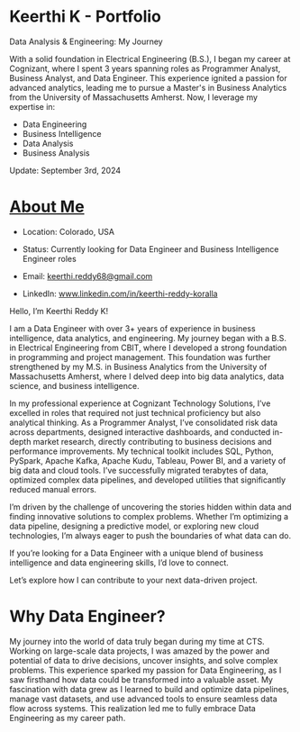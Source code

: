 # Keerthi K - Portfolio
Data Analysis & Engineering: My Journey

With a solid foundation in Electrical Engineering (B.S.), I began my career at Cognizant, where I spent 3 years spanning roles as Programmer Analyst, Business Analyst, and Data Engineer. This experience ignited a passion for advanced analytics, leading me to pursue a Master's in Business Analytics from the University of Massachusetts Amherst. Now, I leverage my expertise in:

- Data Engineering
- Business Intelligence
- Data Analysis
- Business Analysis

Update: September 3rd, 2024

<h1 style="font-weight: bold; text-decoration: underline;">About Me</h1>

- Location: Colorado, USA
  
- Status: Currently looking for Data Engineer and Business Intelligence Engineer roles
  
- Email: keerthi.reddy68@gmail.com
  
- LinkedIn: www.linkedin.com/in/keerthi-reddy-koralla

Hello, I’m Keerthi Reddy K!

I am a Data Engineer with over 3+ years of experience in business intelligence, data analytics, and engineering. My journey began with a B.S. in Electrical Engineering from CBIT, where I developed a strong foundation in programming and project management. This foundation was further strengthened by my M.S. in Business Analytics from the University of Massachusetts Amherst, where I delved deep into big data analytics, data science, and business intelligence.

In my professional experience at Cognizant Technology Solutions, I’ve excelled in roles that required not just technical proficiency but also analytical thinking. As a Programmer Analyst, I’ve consolidated risk data across departments, designed interactive dashboards, and conducted in-depth market research, directly contributing to business decisions and performance improvements. My technical toolkit includes SQL, Python, PySpark, Apache Kafka, Apache Kudu, Tableau, Power BI, and a variety of big data and cloud tools. I’ve successfully migrated terabytes of data, optimized complex data pipelines, and developed utilities that significantly reduced manual errors.

I’m driven by the challenge of uncovering the stories hidden within data and finding innovative solutions to complex problems. Whether I’m optimizing a data pipeline, designing a predictive model, or exploring new cloud technologies, I’m always eager to push the boundaries of what data can do.

If you’re looking for a Data Engineer with a unique blend of business intelligence and data engineering skills, I’d love to connect.

Let’s explore how I can contribute to your next data-driven project.


<h1 style="font-weight: bold;">Why Data Engineer?</h1>

My journey into the world of data truly began during my time at CTS. Working on large-scale data projects, I was amazed by the power and potential of data to drive decisions, uncover insights, and solve complex problems. This experience sparked my passion for Data Engineering, as I saw firsthand how data could be transformed into a valuable asset. My fascination with data grew as I learned to build and optimize data pipelines, manage vast datasets, and use advanced tools to ensure seamless data flow across systems. This realization led me to fully embrace Data Engineering as my career path.

